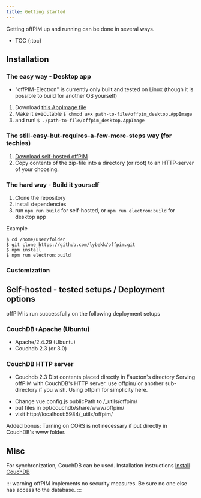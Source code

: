 ```yaml
---
title: Getting started
---
```


Getting offPIM up and running can be done in several ways.

* TOC
{:toc}

## Installation

### The easy way - Desktop app

* "offPIM-Electron" is currently only built and tested on Linux (though it is possible to build for another OS yourself)
1. Download [this AppImage file](https://lybekk.tech/downloads/offpim_desktop.AppImage)
2. Make it executable `$ chmod a+x path-to-file/offpim_desktop.AppImage`
3. and run! `$ ./path-to-file/offpim_desktop.AppImage`

### The still-easy-but-requires-a-few-more-steps way (for techies)

1. [Download self-hosted offPIM](https://lybekk.tech/downloads/offpim_self_hosted.zip)
2. Copy contents of the zip-file into a directory (or root) to an HTTP-server of your choosing.

### The hard way - Build it yourself
1. Clone the repository
2. install dependencies
4. run `npm run build` for self-hosted, or `npm run electron:build` for desktop app

Example
```Shell
$ cd /home/user/folder
$ git clone https://github.com/lybekk/offpim.git
$ npm install
$ npm run electron:build
```

### Customization

## Self-hosted - tested setups / Deployment options

offPIM is run successfully on the following deployment setups

### CouchDB+Apache (Ubuntu)
* Apache/2.4.29 (Ubuntu)
* Couchdb 2.3 (or 3.0)

### CouchDB HTTP server
* Couchdb 2.3
Dist contents placed directly in Fauxton's directory
Serving offPIM with CouchDB's HTTP server.
use offpim/ or another sub-directory if you wish. Using offpim for simplicity here.

- Change vue.config.js publicPath to /_utils/offpim/
- put files in opt/couchdb/share/www/offpim/
- visit http://localhost:5984/_utils/offpim/

Added bonus: Turning on CORS is not necessary if put directly in CouchDB's www folder.

## Misc
For synchronization, CouchDB can be used.
Installation instructions [Install CouchDB](https://docs.couchdb.org/en/latest/install/index.html)

::: warning
offPIM implements no security measures. Be sure no one else has access to the database.
:::
